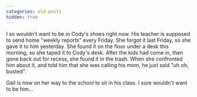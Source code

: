 ```yaml
---
categories: old-posts
hidden: true
---
```


I so wouldn't want to be in Cody's shoes right now. His teacher is supposed to send home "weekly reports" every Friday. She forgot it last Friday, so she gave it to him yesterday. She found it on the floor under a desk this morning, so she taped it to Cody's desk. After the kids had come in, then gone back out for recess, she found it in the trash. When she confronted him about it, and told him that she was calling his mom, he just said "uh oh, busted".

Gail is now on her way to the school to sit in his class. I sure wouldn't want to be him...
